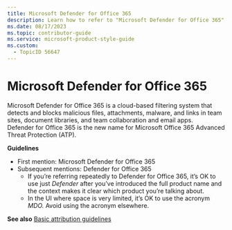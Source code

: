```yaml
---
title: Microsoft Defender for Office 365
description: Learn how to refer to "Microsoft Defender for Office 365" in your content.
ms.date: 08/17/2023
ms.topic: contributor-guide
ms.service: microsoft-product-style-guide
ms.custom:
  - TopicID 56647
---
```



# Microsoft Defender for Office 365

Microsoft Defender for Office 365 is a cloud-based filtering system that detects and blocks malicious files, attachments, malware, and links in team sites, document libraries, and team collaboration and email apps.  
Defender for Office 365 is the new name for Microsoft Office 365 Advanced Threat Protection (ATP).

**Guidelines**

- First mention: Microsoft Defender for Office 365  
- Subsequent mentions: Defender for Office 365  
  - If you’re referring repeatedly to Defender for Office 365, it’s OK to use just *Defender* after you’ve introduced the full product name and the context makes it clear which product you’re talking about.
  - In the UI where space is very limited, it’s OK to use the acronym *MDO.* Avoid using the acronym elsewhere.

**See also** [Basic attribution guidelines](~\product-and-feature-names\basic-attribution-guidelines.md)

